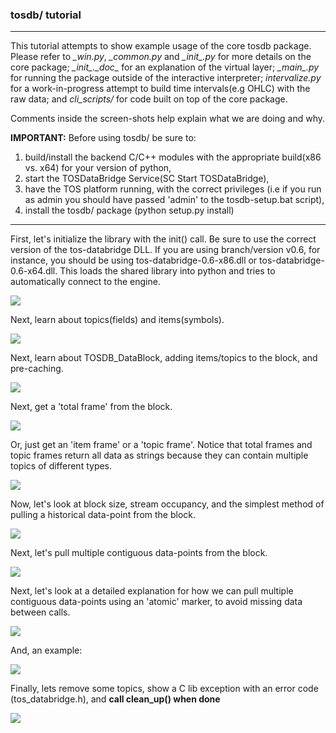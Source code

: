 ### tosdb/ tutorial 
---

This tutorial attempts to show example usage of the core tosdb package. Please refer to *\_win.py*, *\_common.py* and *\__init__.py* for more details on the core package; *\__init__.\__doc__* for an explanation of the virtual layer; *\__main__.py* for running the package outside of the interactive interpreter; *intervalize.py* for a work-in-progress attempt to build time intervals(e.g OHLC) with the raw data; and *cli_scripts/* for code built on top of the core package.

Comments inside the screen-shots help explain what we are doing and why.

**IMPORTANT:** Before using tosdb/ be sure to:

1. build/install the backend C/C++ modules with the appropriate build(x86 vs. x64) for your version of python, 
2. start the TOSDataBridge Service(SC Start TOSDataBridge),
3. have the TOS platform running, with the correct privileges (i.e if you run as admin you should have passed 'admin' to the tosdb-setup.bat script),
4. install the tosdb/ package (python setup.py install)

---

First, let's initialize the library with the init() call. Be sure to use the correct version of the tos-databridge DLL. If you are using branch/version v0.6, for instance, you should be using tos-databridge-0.6-x86.dll or tos-databridge-0.6-x64.dll.
This loads the shared library into python and tries to automatically connect to the engine.

![](./../res/tosdb_tut1.png)

Next, learn about topics(fields) and items(symbols).

![](./../res/tosdb_tut2.png)

Next, learn about TOSDB_DataBlock, adding items/topics to the block, and pre-caching.

![](./../res/tosdb_tut3.png)

Next, get a 'total frame' from the block.

![](./../res/tosdb_tut4.png)

Or, just get an 'item frame' or a 'topic frame'. Notice that total frames and topic frames return all data as strings because they can contain multiple topics of different types.

![](./../res/tosdb_tut5.png)

Now, let's look at block size, stream occupancy, and the simplest method of pulling a historical data-point from the block.

![](./../res/tosdb_tut6.png)

Next, let's pull multiple contiguous data-points from the block.

![](./../res/tosdb_tut7.png)

Next, let's look at a detailed explanation for how we can pull multiple contiguous data-points using an 'atomic' marker, to avoid missing data between calls.

![](./../res/tosdb_tut8.png)

And, an example:

![](./../res/tosdb_tut9.png)

Finally, lets remove some topics, show a C lib exception with an error code (tos_databridge.h), and **call clean_up() when done**

![](./../res/tosdb_tut10.png)

 



